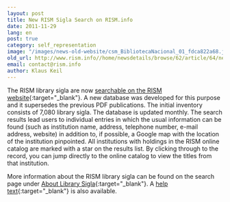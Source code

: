```yaml
---
layout: post
title: New RISM Sigla Search on RISM.info
date: 2011-11-29
lang: en
post: true
category: self_representation
image: "/images/news-old-website/csm_BibliotecaNacional_01_fdca822a68.jpg"
old_url: http://www.rism.info//home/newsdetails/browse/62/article/64/new-rism-sigla-search-on-risminfo.html
email: contact@rism.info
author: Klaus Keil
---
```



The RISM library sigla are now [searchable on the RISM website](http://www.rism.info/en/community/development/rism-sigla-catalogue.html){:target="_blank"}. A new database was developed for this purpose and it supersedes the previous PDF publications. The initial inventory consists of 7,080 library sigla. The database is updated monthly. The search results lead users to individual entries in which the usual information can be found (such as institution name, address, telephone number, e-mail address, website) in addition to, if possible, a Google map with the location of the institution pinpointed. All institutions with holdings in the RISM online catalog are marked with a star on the results list. By clicking through to the record, you can jump directly to the online catalog to view the titles from that institution.

More information about the RISM library sigla can be found on the search page under [About Library Sigla](/sigla/about-sigla.html){:target="_blank"}. A [help text](/sigla/help.html){:target="_blank"} is also available.